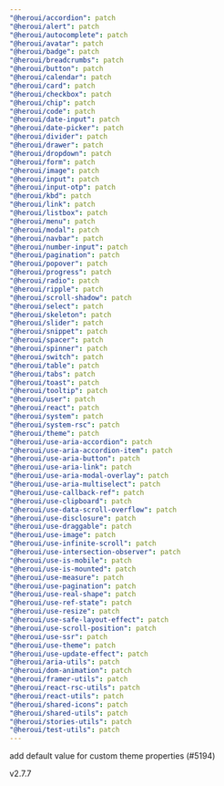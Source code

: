 ```yaml
---
"@heroui/accordion": patch
"@heroui/alert": patch
"@heroui/autocomplete": patch
"@heroui/avatar": patch
"@heroui/badge": patch
"@heroui/breadcrumbs": patch
"@heroui/button": patch
"@heroui/calendar": patch
"@heroui/card": patch
"@heroui/checkbox": patch
"@heroui/chip": patch
"@heroui/code": patch
"@heroui/date-input": patch
"@heroui/date-picker": patch
"@heroui/divider": patch
"@heroui/drawer": patch
"@heroui/dropdown": patch
"@heroui/form": patch
"@heroui/image": patch
"@heroui/input": patch
"@heroui/input-otp": patch
"@heroui/kbd": patch
"@heroui/link": patch
"@heroui/listbox": patch
"@heroui/menu": patch
"@heroui/modal": patch
"@heroui/navbar": patch
"@heroui/number-input": patch
"@heroui/pagination": patch
"@heroui/popover": patch
"@heroui/progress": patch
"@heroui/radio": patch
"@heroui/ripple": patch
"@heroui/scroll-shadow": patch
"@heroui/select": patch
"@heroui/skeleton": patch
"@heroui/slider": patch
"@heroui/snippet": patch
"@heroui/spacer": patch
"@heroui/spinner": patch
"@heroui/switch": patch
"@heroui/table": patch
"@heroui/tabs": patch
"@heroui/toast": patch
"@heroui/tooltip": patch
"@heroui/user": patch
"@heroui/react": patch
"@heroui/system": patch
"@heroui/system-rsc": patch
"@heroui/theme": patch
"@heroui/use-aria-accordion": patch
"@heroui/use-aria-accordion-item": patch
"@heroui/use-aria-button": patch
"@heroui/use-aria-link": patch
"@heroui/use-aria-modal-overlay": patch
"@heroui/use-aria-multiselect": patch
"@heroui/use-callback-ref": patch
"@heroui/use-clipboard": patch
"@heroui/use-data-scroll-overflow": patch
"@heroui/use-disclosure": patch
"@heroui/use-draggable": patch
"@heroui/use-image": patch
"@heroui/use-infinite-scroll": patch
"@heroui/use-intersection-observer": patch
"@heroui/use-is-mobile": patch
"@heroui/use-is-mounted": patch
"@heroui/use-measure": patch
"@heroui/use-pagination": patch
"@heroui/use-real-shape": patch
"@heroui/use-ref-state": patch
"@heroui/use-resize": patch
"@heroui/use-safe-layout-effect": patch
"@heroui/use-scroll-position": patch
"@heroui/use-ssr": patch
"@heroui/use-theme": patch
"@heroui/use-update-effect": patch
"@heroui/aria-utils": patch
"@heroui/dom-animation": patch
"@heroui/framer-utils": patch
"@heroui/react-rsc-utils": patch
"@heroui/react-utils": patch
"@heroui/shared-icons": patch
"@heroui/shared-utils": patch
"@heroui/stories-utils": patch
"@heroui/test-utils": patch
---
```


add default value for custom theme properties (#5194)

v2.7.7

